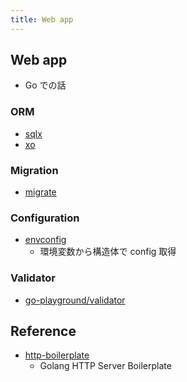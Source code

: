 ```yaml
---
title: Web app
---
```


## Web app
* Go での話

### ORM
* [sqlx]()
* [xo]()

### Migration
* [migrate](https://github.com/golang-migrate/migrate)

### Configuration
* [envconfig](https://github.com/kelseyhightower/envconfig)
    * 環境変数から構造体で config 取得

### Validator
* [go-playground/validator](https://github.com/go-playground/validator)

## Reference
* [http-boilerplate](https://github.com/jordan-wright/http-boilerplate)
    * Golang HTTP Server Boilerplate